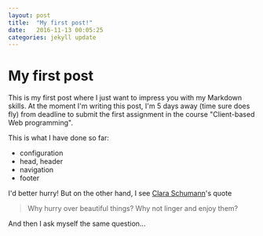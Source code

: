 ```yaml
---
layout: post
title:  "My first post!"
date:   2016-11-13 00:05:25
categories: jekyll update
---
```


# My first post

This is my first post where I just want to impress you with my Markdown skills.
At the moment I'm writing this post, I'm 5 days away (time sure does fly) from deadline
to submit the first assignment in the course "Client-based Web programming".

This is what I have done so far:

* configuration
* head, header
* navigation
* footer

I'd better hurry! But on the other hand, I see [Clara Schumann](https://sv.wikipedia.org/wiki/Clara_Schumann)'s quote

>Why hurry over beautiful things? Why not linger and enjoy them?

And then I ask myself the same question...
